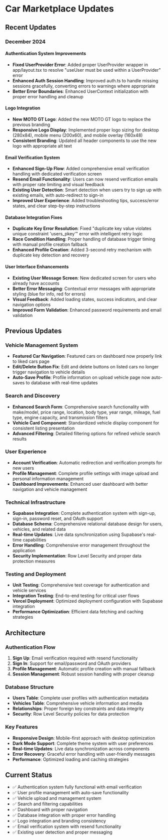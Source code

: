 # Car Marketplace Updates

## Recent Updates

### December 2024

#### Authentication System Improvements
- **Fixed UserProvider Error**: Added proper UserProvider wrapper in app/layout.tsx to resolve "useUser must be used within a UserProvider" error
- **Enhanced Auth Session Handling**: Improved auth.ts to handle missing sessions gracefully, converting errors to warnings where appropriate
- **Better Error Boundaries**: Enhanced UserContext initialization with proper error handling and cleanup

#### Logo Integration
- **New MOTO GT Logo**: Added the new MOTO GT logo to replace the previous branding
- **Responsive Logo Display**: Implemented proper logo sizing for desktop (280x84), mobile menu (200x60), and mobile overlay (160x48)
- **Consistent Branding**: Updated all header components to use the new logo with appropriate alt text

#### Email Verification System
- **Enhanced Sign-Up Flow**: Added comprehensive email verification handling with dedicated verification screen
- **Resend Email Functionality**: Users can now resend verification emails with proper rate limiting and visual feedback
- **Existing User Detection**: Smart detection when users try to sign up with existing emails, with auto-redirect to sign-in
- **Improved User Experience**: Added troubleshooting tips, success/error states, and clear step-by-step instructions

#### Database Integration Fixes
- **Duplicate Key Error Resolution**: Fixed "duplicate key value violates unique constraint 'users_pkey'" error with intelligent retry logic
- **Race Condition Handling**: Proper handling of database trigger timing with manual profile creation fallback
- **Enhanced Profile Creation**: Added 3-second retry mechanism with duplicate key detection and recovery

#### User Interface Enhancements
- **Existing User Message Screen**: New dedicated screen for users who already have accounts
- **Better Error Messaging**: Contextual error messages with appropriate styling (blue for info, red for errors)
- **Visual Feedback**: Added loading states, success indicators, and clear navigation options
- **Improved Form Validation**: Enhanced password requirements and email validation

## Previous Updates

### Vehicle Management System
- **Featured Car Navigation**: Featured cars on dashboard now properly link to liked cars page
- **Edit/Delete Button Fix**: Edit and delete buttons on listed cars no longer trigger navigation to vehicle details
- **Auto-Save Profile**: Profile information on upload vehicle page now auto-saves to database with real-time updates

### Search and Discovery
- **Enhanced Search Form**: Comprehensive search functionality with make/model, price range, location, body type, year range, mileage, fuel type, engine capacity, and transmission filters
- **Vehicle Card Component**: Standardized vehicle display component for consistent listing presentation
- **Advanced Filtering**: Detailed filtering options for refined vehicle search results

### User Experience
- **Account Verification**: Automatic redirection and verification prompts for new users
- **Profile Management**: Complete profile settings with image upload and personal information management
- **Dashboard Improvements**: Enhanced user dashboard with better navigation and vehicle management

### Technical Infrastructure
- **Supabase Integration**: Complete authentication system with sign-up, sign-in, password reset, and OAuth support
- **Database Schema**: Comprehensive relational database design for users, vehicles, and related data
- **Real-time Updates**: Live data synchronization using Supabase's real-time capabilities
- **Error Handling**: Comprehensive error management throughout the application
- **Security Implementation**: Row Level Security and proper data protection measures

### Testing and Deployment
- **Unit Testing**: Comprehensive test coverage for authentication and vehicle services
- **Integration Testing**: End-to-end testing for critical user flows
- **Vercel Deployment**: Optimized deployment configuration with Supabase integration
- **Performance Optimization**: Efficient data fetching and caching strategies

## Architecture

### Authentication Flow
1. **Sign Up**: Email verification required with resend functionality
2. **Sign In**: Support for email/password and OAuth providers
3. **Profile Management**: Automatic profile creation with manual fallback
4. **Session Management**: Robust session handling with proper cleanup

### Database Structure
- **Users Table**: Complete user profiles with authentication metadata
- **Vehicles Table**: Comprehensive vehicle information and media
- **Relationships**: Proper foreign key constraints and data integrity
- **Security**: Row Level Security policies for data protection

### Key Features
- **Responsive Design**: Mobile-first approach with desktop optimization
- **Dark Mode Support**: Complete theme system with user preferences
- **Real-time Updates**: Live data synchronization across components
- **Error Recovery**: Graceful error handling with user-friendly messages
- **Performance**: Optimized loading and caching strategies

## Current Status
- ✅ Authentication system fully functional with email verification
- ✅ User profile management with auto-save functionality
- ✅ Vehicle upload and management system
- ✅ Search and filtering capabilities
- ✅ Dashboard with proper navigation
- ✅ Database integration with proper error handling
- ✅ Logo integration and branding consistency
- ✅ Email verification system with resend functionality
- ✅ Existing user detection and proper messaging
